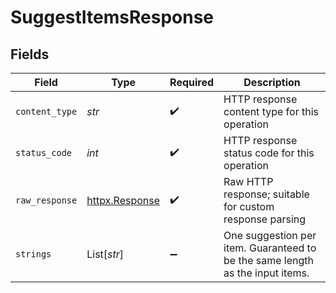 # SuggestItemsResponse


## Fields

| Field                                                                         | Type                                                                          | Required                                                                      | Description                                                                   |
| ----------------------------------------------------------------------------- | ----------------------------------------------------------------------------- | ----------------------------------------------------------------------------- | ----------------------------------------------------------------------------- |
| `content_type`                                                                | *str*                                                                         | :heavy_check_mark:                                                            | HTTP response content type for this operation                                 |
| `status_code`                                                                 | *int*                                                                         | :heavy_check_mark:                                                            | HTTP response status code for this operation                                  |
| `raw_response`                                                                | [httpx.Response](https://www.python-httpx.org/api/#response)                  | :heavy_check_mark:                                                            | Raw HTTP response; suitable for custom response parsing                       |
| `strings`                                                                     | List[*str*]                                                                   | :heavy_minus_sign:                                                            | One suggestion per item. Guaranteed to be the same length as the input items. |